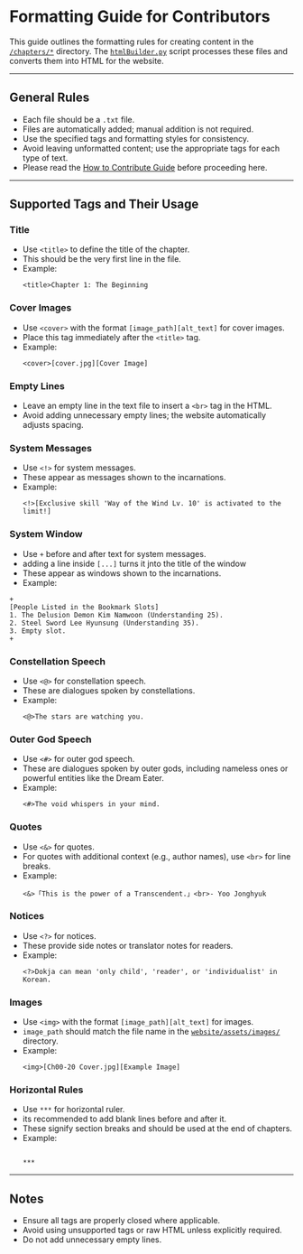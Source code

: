 # Formatting Guide for Contributors

This guide outlines the formatting rules for creating content in the [`/chapters/*`](/chapters) directory. The [`htmlBuilder.py`](/scripts/side/htmlBuilder.py) script processes these files and converts them into HTML for the website.

---

## General Rules
- Each file should be a `.txt` file.
- Files are automatically added; manual addition is not required.
- Use the specified tags and formatting styles for consistency.
- Avoid leaving unformatted content; use the appropriate tags for each type of text.
- Please read the [How to Contribute Guide](CONTRIBUTING.md) before proceeding here.

---

## Supported Tags and Their Usage

### Title
- Use `<title>` to define the title of the chapter.
- This should be the very first line in the file.
- Example:
  ```
  <title>Chapter 1: The Beginning
  ```

### Cover Images
- Use `<cover>` with the format `[image_path][alt_text]` for cover images.
- Place this tag immediately after the `<title>` tag.
- Example:
  ```
  <cover>[cover.jpg][Cover Image]
  ```

### Empty Lines
- Leave an empty line in the text file to insert a `<br>` tag in the HTML.
- Avoid adding unnecessary empty lines; the website automatically adjusts spacing.

### System Messages
- Use `<!>` for system messages.
- These appear as messages shown to the incarnations.
- Example:
  ```
  <!>[Exclusive skill 'Way of the Wind Lv. 10' is activated to the limit!]
  ```

### System Window
- Use `+` before and after text for system messages.
- adding a line inside `[...]` turns it jnto the title of the window
- These appear as windows shown to the incarnations.
- Example:
```
+
[People Listed in the Bookmark Slots]
1. The Delusion Demon Kim Namwoon (Understanding 25).
2. Steel Sword Lee Hyunsung (Understanding 35).
3. Empty slot.
+
```

### Constellation Speech
- Use `<@>` for constellation speech.
- These are dialogues spoken by constellations.
- Example:
  ```
  <@>The stars are watching you.
  ```

### Outer God Speech
- Use `<#>` for outer god speech.
- These are dialogues spoken by outer gods, including nameless ones or powerful entities like the Dream Eater.
- Example:
  ```
  <#>The void whispers in your mind.
  ```

### Quotes
- Use `<&>` for quotes.
- For quotes with additional context (e.g., author names), use `<br>` for line breaks.
- Example:
  ```
  <&>「This is the power of a Transcendent.」<br>- Yoo Jonghyuk
  ```

### Notices
- Use `<?>` for notices.
- These provide side notes or translator notes for readers.
- Example:
  ```
  <?>Dokja can mean 'only child', 'reader', or 'individualist' in Korean.
  ```

### Images
- Use `<img>` with the format `[image_path][alt_text]` for images.
- `image_path` should match the file name in the [`website/assets/images/`](/website/assets/images) directory.
- Example:
  ```
  <img>[Ch00-20 Cover.jpg][Example Image]
  ```

### Horizontal Rules
- Use `***` for horizontal ruler.
- its recommended to add blank lines before and after it.
- These signify section breaks and should be used at the end of chapters.
- Example:
  ```
  
  ***
  
  ```

---

## Notes
- Ensure all tags are properly closed where applicable.
- Avoid using unsupported tags or raw HTML unless explicitly required.
- Do not add unnecessary empty lines.
